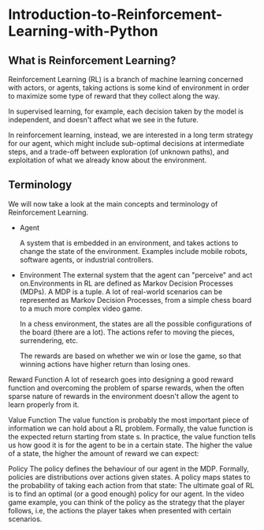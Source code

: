 # Introduction-to-Reinforcement-Learning-with-Python

## What is Reinforcement Learning?
Reinforcement Learning (RL) is a branch of machine learning concerned with actors, or agents, taking actions is some kind of environment in order to maximize some type of reward that they collect along the way.

In supervised learning, for example, each decision taken by the model is independent, and doesn't affect what we see in the future.

In reinforcement learning, instead, we are interested in a long term strategy for our agent, which might include sub-optimal decisions at intermediate steps, and a trade-off between exploration (of unknown paths), and exploitation of what we already know about the environment.

## Terminology
We will now take a look at the main concepts and terminology of Reinforcement Learning.

  - Agent

    A system that is embedded in an environment, and takes actions to change the state of the environment. Examples include mobile robots, software agents, or industrial controllers.

  - Environment
    The external system that the agent can "perceive" and act on.Environments in RL are defined as Markov Decision Processes (MDPs). A MDP is a tuple.
    A lot of real-world scenarios can be represented as Markov Decision Processes, from a simple chess board to a much more complex video game.

    In a chess environment, the states are all the possible configurations of the board (there are a lot). The actions refer to moving the pieces, surrendering, etc.

    The rewards are based on whether we win or lose the game, so that winning actions have higher return than losing ones.

Reward Function
A lot of research goes into designing a good reward function and overcoming the problem of sparse rewards, when the often sparse nature of rewards in the environment doesn't allow the agent to learn properly from it.

Value Function
The value function is probably the most important piece of information we can hold about a RL problem.
Formally, the value function is the expected return starting from state s. In practice, the value function tells us how good it is for the agent to be in a certain state. The higher the value of a state, the higher the amount of reward we can expect:

Policy
The policy defines the behaviour of our agent in the MDP.
Formally, policies are distributions over actions given states. A policy maps states to the probability of taking each action from that state:
The ultimate goal of RL is to find an optimal (or a good enough) policy for our agent. In the video game example, you can think of the policy as the strategy that the player follows, i.e, the actions the player takes when presented with certain scenarios.


